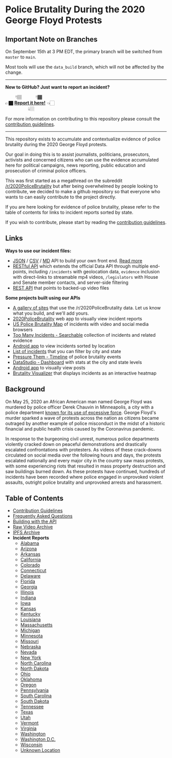 
# Police Brutality During the 2020 George Floyd Protests

## Important Note on Branches

On September 15th at 3 PM EDT, the primary branch will be switched from `master` to `main`.

Most tools will use the `data_build` branch, which will not be affected by the change.

---

**New to GitHub? Just want to report an incident?**

&nbsp;&nbsp;&nbsp;&nbsp;&nbsp;&nbsp;&nbsp;&nbsp;👇🏽 &nbsp;&nbsp;&nbsp;&nbsp;&nbsp;&nbsp;&nbsp;&nbsp;&nbsp;&nbsp;👇🏾<br/>
👉🏿 **[Report it here!](https://github.com/2020PB/police-brutality/issues/new?assignees=&labels=Incident+report&template=incident-report.md&title=Incident+in+CITY%2C+STATE)** 👈🏻<br/>
&nbsp;&nbsp;&nbsp;&nbsp;&nbsp;&nbsp;&nbsp;&nbsp;&nbsp;&nbsp;&nbsp;&nbsp;&nbsp;&nbsp;&nbsp;&nbsp;&nbsp;&nbsp;👆🏼&nbsp;&nbsp;&nbsp;&nbsp;&nbsp;&nbsp;&nbsp;&nbsp;

For more information on contributing to this repository please consult the [contribution guidelines](./CONTRIBUTING.md).

---

This repository exists to accumulate and contextualize evidence of police brutality during the 2020 George Floyd protests.

Our goal in doing this is to assist journalists, politicians, prosecutors, activists and concerned citizens who can use the evidence accumulated here for political campaigns, news reporting, public education and prosecution of criminal police officers.

This was first started as a megathread on the subreddit [/r/2020PoliceBrutality](https://www.reddit.com/r/2020PoliceBrutality) but after being overwhelmed by people looking to contribute, we decided to make a github repository so that everyone who wants to can easily contribute to the project directly.

If you are here looking for evidence of police brutality, please refer to the table of contents for links to incident reports sorted by state.

If you wish to contribute, please start by reading the [contribution guidelines](./CONTRIBUTING.md).

## Links

**Ways to use our incident files:**
* [JSON](https://raw.githubusercontent.com/2020PB/police-brutality/data_build/all-locations-v2.json) / [CSV](https://raw.githubusercontent.com/2020PB/police-brutality/data_build/all-locations.csv) / [MD](https://raw.githubusercontent.com/2020PB/police-brutality/data_build/all-locations.md) API to build your own front end. [Read more](https://github.com/2020PB/police-brutality/tree/data_build)
* [RESTful API](https://www.github.com/949mac/846-backend/) which extends the official Data API through multiple end-points, including `/incidents` with geolocation data, `evidence` inclusion with direct-links to streamable mp4 videos, `/legislators` with House and Senate member contacts, and server-side filtering
* [REST API](https://github.com/nickatnight/policebrutality.io) that points to backed-up video files

**Some projects built using our APIs**
* [A gallery of sites](https://pb2020gallery.netlify.app/) that use the /r/2020PoliceBrutality data. Let us know what you build, and we'll add yours.
* [2020PoliceBrutality](https://2020policebrutality.netlify.app/) web app to visually view incident reports
* [US Police Brutality Map](https://846policebrutality.com/) of incidents with video and social media browsers
* [Too Many Incidents - Searchable](https://too-many-incidents.netlify.app/) collection of incidents and related evidence
* [Android app](https://github.com/amardeshbd/android-police-brutality-incidents) to view incidents sorted by location
* [List of incidents](https://policebrutality.netlify.app/) that you can filter by city and state
* [Pressure Them - Timeline](https://pressurethem.com/policebrutality/) of police brutality events
* [DataStudio - Dashboard](https://datastudio.google.com/s/oFSSsjw2kAY) with stats at the city and state levels
* [Android app](https://github.com/andrewsnyder328/2020PoliceBrutalityApk/) to visually view posts
* [Brutality Visualizer](https://www.brutalityvisualizer.app/) that displays incidents as an interactive heatmap

## Background

On May 25, 2020 an African American man named George Floyd was murdered by police officer Derek Chauvin in Minneapolis, a city with a police department [known for its use of excessive force](https://www.nytimes.com/2020/05/27/us/minneapolis-police.html). George Floyd's murder sparked a wave of protests across the nation as citizens became outraged by another example of police misconduct in the midst of a historic financial and public health crisis caused by the Coronavirus pandemic.

In response to the burgeoning civil unrest, numerous police departments violently cracked down on peaceful demonstrations and drastically escalated confrontations with protesters. As videos of these crack-downs circulated on social media over the following hours and days, the protests escalated nationally and every major city in the country saw mass protests, with some experiencing riots that resulted in mass property destruction and saw buildings burned down.
As these protests have continued, hundreds of incidents have been recorded where police engaged in unprovoked violent assaults, outright police brutality and unprovoked arrests and harassment.

## Table of Contents

* [Contribution Guidelines](./CONTRIBUTING.md)
* [Frequently Asked Questions](./CONTRIBUTING.md#Frequently-Asked-Questions)
* [Building with the API](./docs/building-with-the-api.md)
* [Raw Video Archive](https://github.com/pb-files/pb-videos)
* [IPFS Archive](https://gateway.temporal.cloud/ipns/2020pb-archive.temporal.cloud)
* **Incident Reports**
  * [Alabama](./reports/Alabama.md)
  * [Arizona](./reports/Arizona.md)
  * [Arkansas](./reports/Arkansas.md)
  * [California](./reports/California.md)
  * [Colorado](./reports/Colorado.md)
  * [Connecticut](./reports/Connecticut.md)
  * [Delaware](./reports/Delaware.md)
  * [Florida](./reports/Florida.md)
  * [Georgia](./reports/Georgia.md)
  * [Illinois](./reports/Illinois.md)
  * [Indiana](./reports/Indiana.md)
  * [Iowa](./reports/Iowa.md)
  * [Kansas](./reports/Kansas.md)
  * [Kentucky](./reports/Kentucky.md)
  * [Louisiana](./reports/Louisiana.md)
  * [Massachusetts](./reports/Massachusetts.md)
  * [Michigan](./reports/Michigan.md)
  * [Minnesota](./reports/Minnesota.md)
  * [Missouri](./reports/Missouri.md)
  * [Nebraska ](./reports/Nebraska.md)
  * [Nevada](./reports/Nevada.md)
  * [New York](./reports/New%20York.md)
  * [North Carolina](./reports/North%20Carolina.md)
  * [North Dakota](./reports/North%20Dakota.md)
  * [Ohio](./reports/Ohio.md)
  * [Oklahoma](./reports/Oklahoma.md)
  * [Oregon](./reports/Oregon.md)
  * [Pennsylvania](./reports/Pennsylvania.md)
  * [South Carolina](./reports/South%20Carolina.md)
  * [South Dakota](./reports/South%20Dakota.md)
  * [Tennessee](./reports/Tennessee.md)
  * [Texas](./reports/Texas.md)
  * [Utah](./reports/Utah.md)
  * [Vermont](./reports/Vermont.md)
  * [Virginia](./reports/Virginia.md)
  * [Washington](./reports/Washington.md)
  * [Washington D.C.](./reports/Washington%20DC.md)
  * [Wisconsin](./reports/Wisconsin.md)
  * [Unknown Location](./reports/Unknown%20Location.md)
